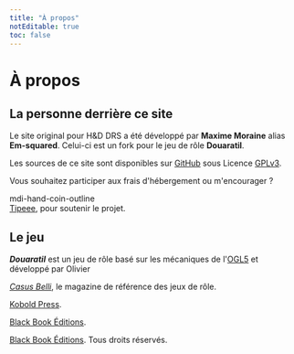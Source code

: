```yaml
---
title: "À propos"
notEditable: true
toc: false
---
```

# À propos
## La personne derrière ce site
Le site original pour H&D DRS a été développé par **Maxime Moraine** alias **Em-squared**.
Celui-ci est un fork pour le jeu de rôle **Douaratil**.

Les sources de ce site sont disponibles sur [GitHub](https://github.com/douaratil/douaratil-drs) sous Licence [GPLv3](https://github.com/douaratil/douaratil-drs/blob/master/LICENSE).

Vous souhaitez participer aux frais d'hébergement ou m'encourager ?

<v-icon>mdi-hand-coin-outline</v-icon>   
[Tipeee](https://fr.tipeee.com/douaratil), pour soutenir le projet.  

## Le jeu
_**Douaratil**_ est un jeu de rôle basé sur les mécaniques de l'[OGL5](/licence-ogl/) et développé par Olivier

[_Casus Belli_](https://www.black-book-editions.fr/catalogue.php?id=40), le magazine de référence des jeux de rôle.

[Kobold Press](https://koboldpress.com/).

[Black Book Éditions](https://www.black-book-editions.fr/catalogue.php?id=365).

[Black Book Éditions](https://www.black-book-editions.fr/). Tous droits réservés.
